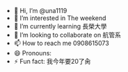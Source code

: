 - 👋 Hi, I’m @una1119
- 👀 I’m interested in The weekend
- 🌱 I’m currently learning 長榮大學
- 💞️ I’m looking to collaborate on 航管系
- 📫 How to reach me 0908615073
- 😄 Pronouns: 
- ⚡ Fun fact: 我今年要20了肏

<!---
una1119/una1119 is a ✨ special ✨ repository because its `README.md` (this file) appears on your GitHub profile.
You can click the Preview link to take a look at your changes.
--->
